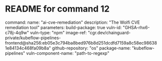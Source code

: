 # README for command 12
command:
name: "ai-cve-remediation"
description: "The Wolfi CVE remediation tool"
parameters:
build-package: true
vuln-id: "GHSA-rhx6-c78j-4q9w"
vuln-type: "npm"
image-ref: "cgr.dev/chainguard-private/kubeflow-pipelines-frontend@sha256:eb05e3c794ba8bed976b8d251dcdfd7159a8c58ec986381e84134c468fa09b8a"
github-repository: "os"
package-name: "kubeflow-pipelines"
vuln-component-name: "path-to-regexp"
